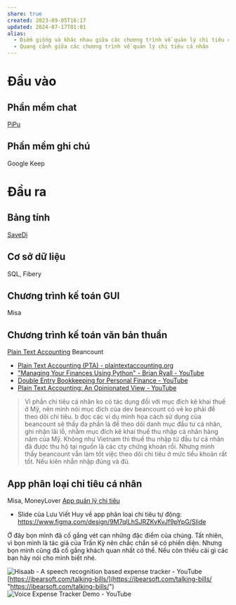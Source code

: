 ```yaml
---
share: true
created: 2023-09-05T16:17
updated: 2024-07-17T01:01
alias:
  - Điểm giống và khác nhau giữa các chương trình về quản lý chi tiêu cá nhân
  - Quang cảnh giữa các chương trình về quản lý chi tiêu cá nhân
---
```

# Đầu vào
## Phần mềm chat
[PiPu](./T%C3%AAn%20ch%C6%B0%C6%A1ng%20tr%C3%ACnh/App%20qu%E1%BA%A3n%20l%C3%BD%20chi%20ti%C3%AAu/PiPu.md)
## Phần mềm ghi chú
Google Keep

# Đầu ra
## Bảng tính
[SaveDi](./T%C3%AAn%20ch%C6%B0%C6%A1ng%20tr%C3%ACnh/SaveDi.md)
## Cơ sở dữ liệu
SQL, Fibery

## Chương trình kế toán GUI
Misa
## Chương trình kế toán văn bản thuần
[Plain Text Accounting](https://blog.emacsen.net/profit-first-constraints-plain-text-accounting.html "")
Beancount
- [Plain Text Accounting (PTA) - plaintextaccounting.org](https://plaintextaccounting.org/ "Plain Text Accounting (PTA) - plaintextaccounting.org")
- [&quot;Managing Your Finances Using Python&quot; - Brian Ryall - YouTube](https://www.youtube.com/watch?v=mFzctYkktXQ "&quot;Managing Your Finances Using Python&quot; - Brian Ryall - YouTube")
- [Double Entry Bookkeeping for Personal Finance - YouTube](https://www.youtube.com/watch?v=lIGJzQw79hg "Double Entry Bookkeeping for Personal Finance - YouTube")
- [Plain Text Accounting: An Opinionated View - YouTube](https://www.youtube.com/watch?v=ZDF7xVtKLu0 "Plain Text Accounting: An Opinionated View - YouTube")

> Vì phần chi tiêu cá nhân ko có tác dụng đối với mục đích kê khai thuế ở Mỹ, nên mình nói mục đích của dev beancount có vẻ ko phải để theo dõi chi tiêu. b đọc các ví dụ minh họa cách sử dụng của beancount sẽ thấy đa phần là để theo dõi danh mục đầu tư cá nhân, ghi nhận lãi lỗ, nhằm mục đích kê khai thuế thu nhập cá nhân hàng năm của Mỹ. Không như Vietnam thì thuế thu nhập từ đầu tư cá nhân đã được thu hộ tại nguồn là các cty chứng khoán rồi. Nhưng mình thấy beancount vẫn làm tốt việc theo dõi chi tiêu ở mức tiểu khoản rất tốt. Nếu kiên nhẫn nhập đúng và đủ.

## App phân loại chi tiêu cá nhân
Misa, MoneyLover
[App quản lý chi tiêu](./Lo%E1%BA%A1i%20ch%C6%B0%C6%A1ng%20tr%C3%ACnh/App%20qu%E1%BA%A3n%20l%C3%BD%20chi%20ti%C3%AAu.md)
- Slide của Lưu Viết Huy về app phân loại chi tiêu tự động: https://www.figma.com/design/9M7qILhSJRZKvKvJf9pYpG/Slide


Ở đây bọn mình đã cố gắng vét cạn những đặc điểm của chúng. Tất nhiên, vì bọn mình là tác giả của Trấn Kỳ nên chắc chắn sẽ có phiến diện. Nhưng bọn mình cũng đã cố gắng khách quan nhất có thể. Nếu còn thiếu cái gì các bạn hãy nói cho mình biết nhé.

![Hisaab - A speech recognition based expense tracker - YouTube](https://youtu.be/mpWJ5klEHBU?si=xL5_y48jyk1zvQWo)
[https://ibearsoft.com/talking-bills/](https://ibearsoft.com/talking-bills/ "https://ibearsoft.com/talking-bills/")
![Voice Expense Tracker Demo - YouTube](https://youtu.be/yRCpRKB77Go?si=93ebG1BaD-FGFLAc)